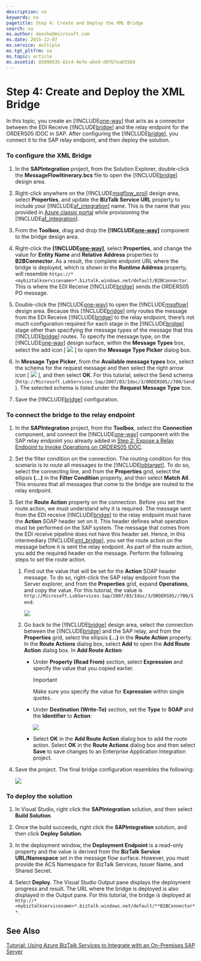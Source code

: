 ```yaml
---
description: na
keywords: na
pagetitle: Step 4: Create and Deploy the XML Bridge
search: na
ms.author: deonhe@microsoft.com
ms.date: 2015-12-07
ms.service: multiple
ms.tgt_pltfrm: na
ms.topic: article
ms.assetid: 83898535-82c4-4e7e-abe9-d07b7ea6558d
---
```

# Step 4: Create and Deploy the XML Bridge
In this topic, you create an [!INCLUDE[one-way](/Token/one-way_md.md)] that acts as a connector between the EDI Receive [!INCLUDE[bridge](/Token/bridge_md.md)] and the relay endpoint for the ORDERS05 IDOC in SAP. After configuring the [!INCLUDE[bridge](/Token/bridge_md.md)], you connect it to the SAP relay endpoint, and then deploy the solution.

### To configure the XML Bridge

1. In the **SAPIntegration** project, from the Solution Explorer, double-click the **MessageFlowItinerary.bcs** file to open the [!INCLUDE[bridge](/Token/bridge_md.md)] design area.

2. Right-click anywhere on the [!INCLUDE[msgflow_proj](/Token/msgflow_proj_md.md)] design area, select **Properties**, and update the **BizTalk Service URL** property to include your [!INCLUDE[af_integration](/Token/af_integration_md.md)] name. This is the name that you provided in [Azure classic portal](http://go.microsoft.com/fwlink/?LinkId=517414) while provisioning the [!INCLUDE[af_integration](/Token/af_integration_md.md)].

3. From the **Toolbox**, drag and drop the **[!INCLUDE[one-way](/Token/one-way_md.md)]** component to the bridge design area.

4. Right-click the **[!INCLUDE[one-way](/Token/one-way_md.md)]**, select **Properties**, and change the value for **Entity Name** and **Relative Address** properties to **B2BConnector**. As a result, the complete endpoint URL where the bridge is deployed, which is shown in the **Runtime Address** property, will resemble `https://*<mybiztalkservicename>*.biztalk.windows.net/default/B2BConnector`. This is where the EDI Receive [!INCLUDE[bridge](/Token/bridge_md.md)] sends the ORDERS05 PO message.

5. Double-click the [!INCLUDE[one-way](/Token/one-way_md.md)] to open the [!INCLUDE[msgflow](/Token/msgflow_md.md)] design area. Because this [!INCLUDE[bridge](/Token/bridge_md.md)] only routes the message from the EDI Receive [!INCLUDE[bridge](/Token/bridge_md.md)] to the relay endpoint, there’s not much configuration required for each stage in the [!INCLUDE[bridge](/Token/bridge_md.md)] stage other than specifying the message types of the message that this [!INCLUDE[bridge](/Token/bridge_md.md)] routes. To specify the message type, on the [!INCLUDE[one-way](/Token/one-way_md.md)] design surface, within the **Message Types** box, select the add icon [ ![](/Image/IntSvcs_Bridges_Add_Icon.gif) ] to open the **Message Type Picker** dialog box.

6. In **Message Type Picker**, from the **Available message types** box, select the schema for the request message and then select the right arrow icon  [ ![](/Image/IntSvcs_Bridges_Arrow_Icon.gif) ], and then select **OK**. For this tutorial, select the Send schema (`http://Microsoft.LobServices.Sap/2007/03/Idoc/3/ORDERS05//700/Send`). The selected schema is listed under the **Request Message Type** box.

7. Save the [!INCLUDE[bridge](/Token/bridge_md.md)] configuration.

### To connect the bridge to the relay endpoint

1. In the **SAPIntegration** project, from the **Toolbox**, select the **Connection** component, and connect the [!INCLUDE[one-way](/Token/one-way_md.md)] component with the SAP relay endpoint you already added in [Step 2: Expose a Relay Endpoint to Invoke Operations on ORDERS05 IDOC](/Topic/Step_2__Expose_a_Relay_Endpoint_to_Invoke_Operations_on_ORDERS05_IDOC.md).

2. Set the filter condition on the connection. The routing condition for this scenario is to route all messages to the [!INCLUDE[lobtarget](/Token/lobtarget_md.md)]. To do so, select the connecting line, and from the **Properties** grid, select the ellipsis **(…)** in the **Filter Condition** property, and then select **Match All**. This ensures that all messages that come to the bridge are routed to the relay endpoint.

3. Set the **Route Action** property on the connection. Before you set the route action, we must understand why it is required. The message sent from the EDI receive [!INCLUDE[bridge](/Token/bridge_md.md)] to the relay endpoint must have the **Action** SOAP header set on it. This header defines what operation must be performed on the SAP system. The message that comes from the EDI receive pipeline does not have this header set. Hence, in this intermediary [!INCLUDE[xml_bridge](/Token/xml_bridge_md.md)], you set the route action on the message before it is sent the relay endpoint. As part of the route action, you add the required header on the message. Perform the following steps to set the route action.

   1. Find out the value that will be set for the **Action** SOAP header message. To do so, right-click the SAP relay endpoint from the Server explorer, and from the **Properties** grid, expand **Operations**, and copy the value. For this tutorial, the value is `http://Microsoft.LobServices.Sap/2007/03/Idoc/3/ORDERS05//700/Send`:

      ![](/Image/AFINT_PG_FindAction.gif)

   2. Go back to the [!INCLUDE[bridge](/Token/bridge_md.md)] design area, select the connection between the [!INCLUDE[bridge](/Token/bridge_md.md)] and the SAP relay, and from the **Properties** grid, select the ellipsis **(…)** in the **Route Action** property. In the **Route Actions** dialog box, select **Add** to open the **Add Route Action** dialog box. In **Add Route Action**:

      - Under **Property (Read From)** section, select **Expression** and specify the value that you copied earlier.

         > [!IMPORTANT]
         > Make sure you specify the value for **Expression** within single quotes.

      - Under **Destination (Write-To)** section, set the **Type** to **SOAP** and the **Identifier** to **Action**:

         ![](/Image/AFINT_PG_SetRouteAction.gif)

      - Select **OK** in the **Add Route Action** dialog box to add the route action. Select **OK** in the **Route Actions** dialog box and then select **Save** to save changes to an Enterprise Application Integration project.

4. Save the project. The final bridge configuration resembles the following:

   ![](/Image/AFINT_PG_Bridge.gif)

### To deploy the solution

1. In Visual Studio, right click the **SAPIntegration** solution, and then select **Build Solution**.

2. Once the build succeeds, right click the **SAPIntegration** solution, and then click **Deploy Solution**.

3. In the deployment window, the **Deployment Endpoint** is a read-only property and the value is derived from the **BizTalk Service URL/Namespace** set in the message flow surface. However, you must provide the ACS Namespace for BizTalk Services, Issuer Name, and Shared Secret.

4. Select **Deploy**. The Visual Studio Output pane displays the deployment progress and result. The URL where the bridge is deployed is also displayed in the Output pane. For this tutorial, the bridge is deployed at `http://*<mybiztalkservicename>*.biztalk.windows.net/default/**B2BConnector**`.

## See Also
[Tutorial: Using Azure BizTalk Services to Integrate with an On-Premises SAP Server](/Topic/Tutorial__Using_Azure_BizTalk_Services_to_Integrate_with_an_On-Premises_SAP_Server.md)

